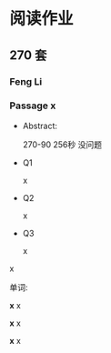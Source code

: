 # 阅读作业

## 270 套

### Feng Li

### Passage x

- Abstract:

  270-90 256秒 没问题

  

- Q1

  x

- Q2

  x

- Q3

  x

x

单词:

**x** x

**x** x

**x** x